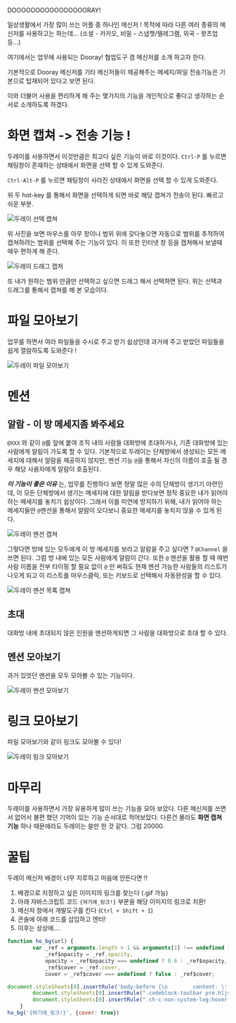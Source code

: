 DOOOOOOOOOOOOOOOORAY!

일상생활에서 가장 많이 쓰는 어플 중 하나인 메신저 !
목적에 따라 다른 여러 종류의 메신저를 사용하고는 하는데... (소셜 - 카카오, 비밀 - 스냅챗/텔레그램, 외국 - 왓츠업 등...)

여기에서는 업무에 사용되는 Dooray! 협업도구 겸 메신저를 소개 하고자 한다.

기본적으로 Dooray 메신저를 기타 메신저들이 제공해주는 메세지/파일 전송기능은 기본으로 탑재되어 있다고 보면 된다.

이와 더불어 사용을 편리하게 해 주는 몇가지의 기능을 개인적으로 좋다고 생각하는 순서로 소개하도록 하겠다.

# 화면 캡쳐 -> 전송 기능 !

두레이를 사용하면서 이것만큼은 최고다 싶은 기능이 바로 이것이다.
`Ctrl-P` 를 누르면 채팅창이 존재하는 상태에서 화면을 선택 할 수 있게 도와준다.

`Ctrl-Alt-P` 를 누르면 채팅창이 사라진 상태에서 화면을 선택 할 수 있게 도와준다.

위 두 hot-key 를 통해서 화면을 선택하게 되면 바로 해당 캡쳐가 전송이 된다. 빠르고 쉬운 부분.

![두레이 선택 캡쳐](/assets/img/for_post/forced/dooray_hook_ctrl_p_capture_example.png)

위 사진을 보면 마우스를 아무 창이나 범위 위에 갖다놓으면 자동으로 범위를 추적하여 캡쳐하려는 범위를 선택해 주는 기능이 있다.
이 또한 인터넷 창 등을 캡쳐해서 보낼때 매우 편하게 해 준다.

![두레이 드래그 캡쳐](/assets/img/for_post/forced/dooray_hook_ctrl_p_drag_capture_example.png)

또 내가 원하는 범위 만큼만 선택하고 싶으면 드래그 해서 선택하면 된다. 위는 선택과 드래그를 통해서 캡쳐를 해 본 모습이다.


# 파일 모아보기

업무를 하면서 여라 파일들을 수시로 주고 받기 쉽상인데 과거에 주고 받았던 파일들을 쉽게 열람하도록 도와준다 !

![두레이 파일 모아보기](/assets/img/for_post/forced/dooray_file_conglomerate_example.png)


# 멘션

## 알람 - 이 방 메세지좀 봐주세요

`@XXX` 와 같이 `@`를 앞에 붙여 조직 내의 사람들 대화방에 초대하거나, 기존 대화방에 있는 사람에게 알림이 가도록 할 수 있다.
기본적으로 두레이는 단체방에서 생성되는 모든 메세지에 대해서 알람을 제공하지 않지만, 멘션 기능 `@`을 통해서 자신의 이름이 호출 될 경우 해당 사용자에게 알람이 호출된다.

_**이 기능이 좋은 이유**_ 는, 업무를 진행하다 보면 정말 많은 수의 단체방이 생기기 마련인데, 이 모든 단체방에서 생기는 메세지에 대한 알림을 받다보면 정작 중요한 내가 읽어야 하는 메세지를 놓치기 쉽상이다. 그래서 이를 미연에 방지하기 위해, 내가 읽어야 하는 메세지들만 `@`멘션을 통해서 알람이 오다보니 중요한 메세지를 놓치지 않을 수 있게 된다.

![두레이 멘션 캡쳐](/assets/img/for_post/forced/dooray_mention_example.png)

그렇다면 방에 있는 모두에게 이 방 메세지를 보라고 알람을 주고 싶다면 ? `@Channel` 을 쓰면 된다. 그럼 방 내에 있는 모든 사람에게 알람이 간다.
또한 `@` 멘션을 활용 할 때 매번 사람 이름을 전부 타이핑 할 필요 없이 `@` 만 써줘도 현재 멘션 가능한 사람들의 리스트가 나오게 되고 이 리스트를 마우스클릭, 또는 키보드로 선택해서 자동완성을 할 수 있다.

![두레이 멘션 목록 캡쳐](/assets/img/for_post/forced/dooray_at_mention_example.png)

## 초대

대화방 내에 초대되지 않은 인원을 멘션하게되면 그 사람을 대화방으로 초대 할 수 있다.

## 멘션 모아보기

과거 있엇던 멘션을 모두 모아볼 수 있는 기능이다.

![두레이 멘션 모아보기](/assets/img/for_post/forced/dooray_mention_conglomerate_example.png)

# 링크 모아보기

파일 모아보기와 같이 링크도 모아볼 수 있다!

![두레이 링크 모아보기](/assets/img/for_post/forced/dooray_hyperlink_conglomerate_example.png)

# 마무리

두레이를 사용하면서 가장 유용하게 많이 쓰는 기능을 모아 보았다. 다른 메신저를 쓰면서 없어서 불편 했던 기억이 있는 기능 순서대로 적어보았다.
다른건 몰라도 **화면 캡쳐 기능** 하나 때문에라도 두레이는 쓸만 한 것 같다.
그럼 20000.

# 꿀팁

두레이 메신저 배경이 너무 지루하고 마음에 안든다면 !!

1. 배경으로 지정하고 싶은 이미지의 링크를 찾는다 (.gif 가능)
2. 아래 자바스크립트 코드 `{여기에_링크!}` 부분을 해당 이미지의 링크로 치환!
3. 메신저 창에서 개발도구를 킨다 (`Ctrl + Shift + I`)
4. 콘솔에 아래 코드를 삽입하고 엔터!
5. 이후는 상상에....

```javascript
function ho_bg(url) {
        var _ref = arguments.length > 1 && arguments[1] !== undefined ? arguments[1] : {},
            _ref$opacity = _ref.opacity,
            opacity = _ref$opacity === undefined ? 0.6 : _ref$opacity,
            _ref$cover = _ref.cover,
            cover = _ref$cover === undefined ? false : _ref$cover;

document.styleSheets[0].insertRule('body:before {\n        content: \' \';\n        display: block;\n        position: absolute;\n        background-image : url(' + url + ');\n        width: 100%;\n        height: 100%;\n    background-position: right;\n    opacity: ' + opacity + ';\n        background-size: ' + (cover ? 'cover' : 'initial') + '\n    }', document.styleSheets[0].rules.length);
        document.styleSheets[0].insertRule(".codeblock-toolbar pre.hljs {background: transparent !important}", document.styleSheets[0].rules.length);
        document.styleSheets[0].insertRule(".ch-c-non-system-log:hover {background: rgba(244, 249, 254, 0.5) !important}", document.styleSheets[0].rules.length);
    }
ho_bg('{여기에_링크!}', {cover: true})
```
